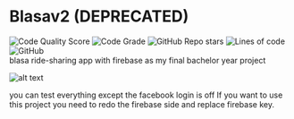# Blasav2 (DEPRECATED)
![Code Quality Score](https://api.codiga.io/project/31499/score/svg)
![Code Grade](https://api.codiga.io/project/31499/status/svg) 
<img alt="GitHub Repo stars" src="https://img.shields.io/github/stars/omaarelamri/Blasa.v2?style=social">
<img alt="Lines of code" src="https://img.shields.io/tokei/lines/GITHUB/omaarelamri/Blasav2">
<img alt="GitHub" src="https://img.shields.io/github/license/omaarelamri/blasa.v2"> <br>
blasa ride-sharing app with firebase as my final bachelor year project 

![alt text](https://github.com/OmaarElAmri/Blasav2/blob/master/blasa.gif)


you can test everything except the facebook login is off 
If you want to use this project you need to redo the firebase side and replace firebase key.
